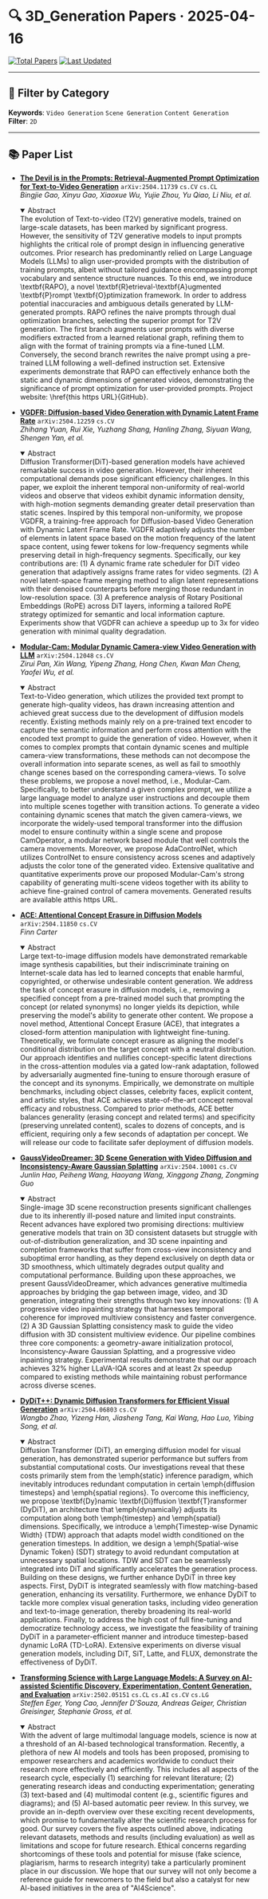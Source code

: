 # 🔍 3D_Generation Papers · 2025-04-16

[![Total Papers](https://img.shields.io/badge/Papers-7-2688EB)]()
[![Last Updated](https://img.shields.io/badge/dynamic/json?url=https://api.github.com/repos/tavish9/awesome-daily-AI-arxiv/commits/main&query=%24.commit.author.date&label=updated&color=orange)]()

---

## 📌 Filter by Category
**Keywords**: `Video Generation` `Scene Generation` `Content Generation`  
**Filter**: `2D`

---

## 📚 Paper List

- **[The Devil is in the Prompts: Retrieval-Augmented Prompt Optimization for Text-to-Video Generation](https://arxiv.org/abs/2504.11739)**  `arXiv:2504.11739`  `cs.CV` `cs.CL`  
  _Bingjie Gao, Xinyu Gao, Xiaoxue Wu, Yujie Zhou, Yu Qiao, Li Niu, et al._
  <details open><summary>Abstract</summary>
  The evolution of Text-to-video (T2V) generative models, trained on large-scale datasets, has been marked by significant progress. However, the sensitivity of T2V generative models to input prompts highlights the critical role of prompt design in influencing generative outcomes. Prior research has predominantly relied on Large Language Models (LLMs) to align user-provided prompts with the distribution of training prompts, albeit without tailored guidance encompassing prompt vocabulary and sentence structure nuances. To this end, we introduce \textbf{RAPO}, a novel \textbf{R}etrieval-\textbf{A}ugmented \textbf{P}rompt \textbf{O}ptimization framework. In order to address potential inaccuracies and ambiguous details generated by LLM-generated prompts. RAPO refines the naive prompts through dual optimization branches, selecting the superior prompt for T2V generation. The first branch augments user prompts with diverse modifiers extracted from a learned relational graph, refining them to align with the format of training prompts via a fine-tuned LLM. Conversely, the second branch rewrites the naive prompt using a pre-trained LLM following a well-defined instruction set. Extensive experiments demonstrate that RAPO can effectively enhance both the static and dynamic dimensions of generated videos, demonstrating the significance of prompt optimization for user-provided prompts. Project website: \href{this https URL}{GitHub}.
  </details>

- **[VGDFR: Diffusion-based Video Generation with Dynamic Latent Frame Rate](https://arxiv.org/abs/2504.12259)**  `arXiv:2504.12259`  `cs.CV`  
  _Zhihang Yuan, Rui Xie, Yuzhang Shang, Hanling Zhang, Siyuan Wang, Shengen Yan, et al._
  <details open><summary>Abstract</summary>
  Diffusion Transformer(DiT)-based generation models have achieved remarkable success in video generation. However, their inherent computational demands pose significant efficiency challenges. In this paper, we exploit the inherent temporal non-uniformity of real-world videos and observe that videos exhibit dynamic information density, with high-motion segments demanding greater detail preservation than static scenes. Inspired by this temporal non-uniformity, we propose VGDFR, a training-free approach for Diffusion-based Video Generation with Dynamic Latent Frame Rate. VGDFR adaptively adjusts the number of elements in latent space based on the motion frequency of the latent space content, using fewer tokens for low-frequency segments while preserving detail in high-frequency segments. Specifically, our key contributions are: (1) A dynamic frame rate scheduler for DiT video generation that adaptively assigns frame rates for video segments. (2) A novel latent-space frame merging method to align latent representations with their denoised counterparts before merging those redundant in low-resolution space. (3) A preference analysis of Rotary Positional Embeddings (RoPE) across DiT layers, informing a tailored RoPE strategy optimized for semantic and local information capture. Experiments show that VGDFR can achieve a speedup up to 3x for video generation with minimal quality degradation.
  </details>

- **[Modular-Cam: Modular Dynamic Camera-view Video Generation with LLM](https://arxiv.org/abs/2504.12048)**  `arXiv:2504.12048`  `cs.CV`  
  _Zirui Pan, Xin Wang, Yipeng Zhang, Hong Chen, Kwan Man Cheng, Yaofei Wu, et al._
  <details open><summary>Abstract</summary>
  Text-to-Video generation, which utilizes the provided text prompt to generate high-quality videos, has drawn increasing attention and achieved great success due to the development of diffusion models recently. Existing methods mainly rely on a pre-trained text encoder to capture the semantic information and perform cross attention with the encoded text prompt to guide the generation of video. However, when it comes to complex prompts that contain dynamic scenes and multiple camera-view transformations, these methods can not decompose the overall information into separate scenes, as well as fail to smoothly change scenes based on the corresponding camera-views. To solve these problems, we propose a novel method, i.e., Modular-Cam. Specifically, to better understand a given complex prompt, we utilize a large language model to analyze user instructions and decouple them into multiple scenes together with transition actions. To generate a video containing dynamic scenes that match the given camera-views, we incorporate the widely-used temporal transformer into the diffusion model to ensure continuity within a single scene and propose CamOperator, a modular network based module that well controls the camera movements. Moreover, we propose AdaControlNet, which utilizes ControlNet to ensure consistency across scenes and adaptively adjusts the color tone of the generated video. Extensive qualitative and quantitative experiments prove our proposed Modular-Cam's strong capability of generating multi-scene videos together with its ability to achieve fine-grained control of camera movements. Generated results are available atthis https URL.
  </details>

- **[ACE: Attentional Concept Erasure in Diffusion Models](https://arxiv.org/abs/2504.11850)**  `arXiv:2504.11850`  `cs.CV`  
  _Finn Carter_
  <details open><summary>Abstract</summary>
  Large text-to-image diffusion models have demonstrated remarkable image synthesis capabilities, but their indiscriminate training on Internet-scale data has led to learned concepts that enable harmful, copyrighted, or otherwise undesirable content generation. We address the task of concept erasure in diffusion models, i.e., removing a specified concept from a pre-trained model such that prompting the concept (or related synonyms) no longer yields its depiction, while preserving the model's ability to generate other content. We propose a novel method, Attentional Concept Erasure (ACE), that integrates a closed-form attention manipulation with lightweight fine-tuning. Theoretically, we formulate concept erasure as aligning the model's conditional distribution on the target concept with a neutral distribution. Our approach identifies and nullifies concept-specific latent directions in the cross-attention modules via a gated low-rank adaptation, followed by adversarially augmented fine-tuning to ensure thorough erasure of the concept and its synonyms. Empirically, we demonstrate on multiple benchmarks, including object classes, celebrity faces, explicit content, and artistic styles, that ACE achieves state-of-the-art concept removal efficacy and robustness. Compared to prior methods, ACE better balances generality (erasing concept and related terms) and specificity (preserving unrelated content), scales to dozens of concepts, and is efficient, requiring only a few seconds of adaptation per concept. We will release our code to facilitate safer deployment of diffusion models.
  </details>

- **[GaussVideoDreamer: 3D Scene Generation with Video Diffusion and Inconsistency-Aware Gaussian Splatting](https://arxiv.org/abs/2504.10001)**  `arXiv:2504.10001`  `cs.CV`  
  _Junlin Hao, Peiheng Wang, Haoyang Wang, Xinggong Zhang, Zongming Guo_
  <details open><summary>Abstract</summary>
  Single-image 3D scene reconstruction presents significant challenges due to its inherently ill-posed nature and limited input constraints. Recent advances have explored two promising directions: multiview generative models that train on 3D consistent datasets but struggle with out-of-distribution generalization, and 3D scene inpainting and completion frameworks that suffer from cross-view inconsistency and suboptimal error handling, as they depend exclusively on depth data or 3D smoothness, which ultimately degrades output quality and computational performance. Building upon these approaches, we present GaussVideoDreamer, which advances generative multimedia approaches by bridging the gap between image, video, and 3D generation, integrating their strengths through two key innovations: (1) A progressive video inpainting strategy that harnesses temporal coherence for improved multiview consistency and faster convergence. (2) A 3D Gaussian Splatting consistency mask to guide the video diffusion with 3D consistent multiview evidence. Our pipeline combines three core components: a geometry-aware initialization protocol, Inconsistency-Aware Gaussian Splatting, and a progressive video inpainting strategy. Experimental results demonstrate that our approach achieves 32% higher LLaVA-IQA scores and at least 2x speedup compared to existing methods while maintaining robust performance across diverse scenes.
  </details>

- **[DyDiT++: Dynamic Diffusion Transformers for Efficient Visual Generation](https://arxiv.org/abs/2504.06803)**  `arXiv:2504.06803`  `cs.CV`  
  _Wangbo Zhao, Yizeng Han, Jiasheng Tang, Kai Wang, Hao Luo, Yibing Song, et al._
  <details open><summary>Abstract</summary>
  Diffusion Transformer (DiT), an emerging diffusion model for visual generation, has demonstrated superior performance but suffers from substantial computational costs. Our investigations reveal that these costs primarily stem from the \emph{static} inference paradigm, which inevitably introduces redundant computation in certain \emph{diffusion timesteps} and \emph{spatial regions}. To overcome this inefficiency, we propose \textbf{Dy}namic \textbf{Di}ffusion \textbf{T}ransformer (DyDiT), an architecture that \emph{dynamically} adjusts its computation along both \emph{timestep} and \emph{spatial} dimensions. Specifically, we introduce a \emph{Timestep-wise Dynamic Width} (TDW) approach that adapts model width conditioned on the generation timesteps. In addition, we design a \emph{Spatial-wise Dynamic Token} (SDT) strategy to avoid redundant computation at unnecessary spatial locations. TDW and SDT can be seamlessly integrated into DiT and significantly accelerates the generation process. Building on these designs, we further enhance DyDiT in three key aspects. First, DyDiT is integrated seamlessly with flow matching-based generation, enhancing its versatility. Furthermore, we enhance DyDiT to tackle more complex visual generation tasks, including video generation and text-to-image generation, thereby broadening its real-world applications. Finally, to address the high cost of full fine-tuning and democratize technology access, we investigate the feasibility of training DyDiT in a parameter-efficient manner and introduce timestep-based dynamic LoRA (TD-LoRA). Extensive experiments on diverse visual generation models, including DiT, SiT, Latte, and FLUX, demonstrate the effectiveness of DyDiT.
  </details>

- **[Transforming Science with Large Language Models: A Survey on AI-assisted Scientific Discovery, Experimentation, Content Generation, and Evaluation](https://arxiv.org/abs/2502.05151)**  `arXiv:2502.05151`  `cs.CL` `cs.AI` `cs.CV` `cs.LG`  
  _Steffen Eger, Yong Cao, Jennifer D'Souza, Andreas Geiger, Christian Greisinger, Stephanie Gross, et al._
  <details open><summary>Abstract</summary>
  With the advent of large multimodal language models, science is now at a threshold of an AI-based technological transformation. Recently, a plethora of new AI models and tools has been proposed, promising to empower researchers and academics worldwide to conduct their research more effectively and efficiently. This includes all aspects of the research cycle, especially (1) searching for relevant literature; (2) generating research ideas and conducting experimentation; generating (3) text-based and (4) multimodal content (e.g., scientific figures and diagrams); and (5) AI-based automatic peer review. In this survey, we provide an in-depth overview over these exciting recent developments, which promise to fundamentally alter the scientific research process for good. Our survey covers the five aspects outlined above, indicating relevant datasets, methods and results (including evaluation) as well as limitations and scope for future research. Ethical concerns regarding shortcomings of these tools and potential for misuse (fake science, plagiarism, harms to research integrity) take a particularly prominent place in our discussion. We hope that our survey will not only become a reference guide for newcomers to the field but also a catalyst for new AI-based initiatives in the area of "AI4Science".
  </details>
